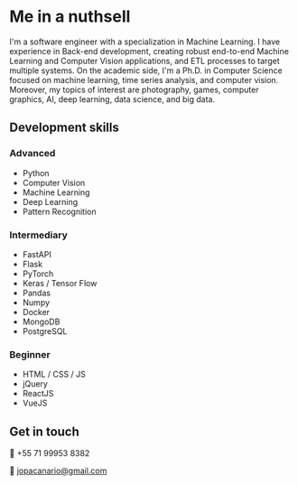 # Me in a nuthsell

I'm a software engineer with a specialization in Machine Learning. I have experience in Back-end development, creating robust end-to-end Machine Learning and Computer Vision applications, and ETL processes to target multiple systems. On the academic side, I'm a Ph.D. in Computer Science focused on machine learning, time series analysis, and computer vision. Moreover, my topics of interest are photography, games, computer graphics, AI, deep learning, data science, and big data.

## Development skills

### Advanced
- Python
- Computer Vision
- Machine Learning
- Deep Learning
- Pattern Recognition

### Intermediary
- FastAPI
- Flask
- PyTorch
- Keras / Tensor Flow
- Pandas
- Numpy
- Docker
- MongoDB
- PostgreSQL

### Beginner
- HTML / CSS / JS
- jQuery
- ReactJS
- VueJS

## Get in touch

:iphone: +55 71 99953 8382

:email: jopacanario@gmail.com  
